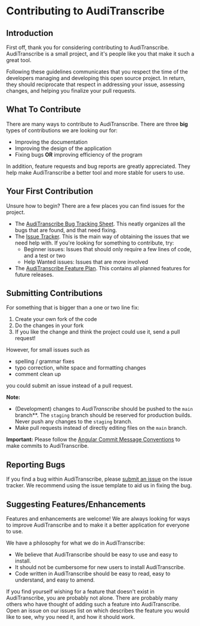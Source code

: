 # Contributing to AudiTranscribe

## Introduction

First off, thank you for considering contributing to AudiTranscribe. AudiTranscribe is a small project, and it's people
like you that make it such a great tool.

Following these guidelines communicates that you respect the time of the developers managing and developing this open
source project. In return, they should reciprocate that respect in addressing your issue, assessing changes, and helping
you finalize your pull requests.

## What To Contribute

There are many ways to contribute to AudiTranscribe. There are three **big** types of contributions we are looking our
for:

- Improving the documentation
- Improving the design of the application
- Fixing bugs **OR** improving efficiency of the program

In addition, feature requests and bug reports are greatly appreciated. They help make AudiTranscribe a better tool and
more stable for users to use.

## Your First Contribution

Unsure how to begin? There are a few places you can find issues for the project.

- The [AudiTranscribe Bug Tracking Sheet](https://github.com/orgs/AudiTranscribe/projects/2). This neatly organizes all
  the bugs that are found, and that need fixing.
- The [Issue Tracker](https://github.com/AudiTranscribe/AudiTranscribe/issues). This is the main way of obtaining the
  issues that we need help with. If you're looking for something to contribute, try:
    - Beginner issues: Issues that should only require a few lines of code, and a test or two
    - Help Wanted issues: Issues that are more involved
- The [AudiTranscribe Feature Plan](https://github.com/orgs/AudiTranscribe/projects/3). This contains all planned
  features for future releases.

## Submitting Contributions

For something that is bigger than a one or two line fix:

1. Create your own fork of the code
2. Do the changes in your fork
3. If you like the change and think the project could use it, send a pull request!

However, for small issues such as

- spelling / grammar fixes
- typo correction, white space and formatting changes
- comment clean up

you could submit an issue instead of a pull request.

**Note:**

- (Development) changes to *AudiTranscribe* should be pushed to the `main` branch**. The `staging`
  branch should be reserved for production builds. Never push any changes to the `staging` branch.
- Make pull requests instead of directly editing files on the `main` branch.

**Important:** Please follow
the [Angular Commit Message Conventions](https://github.com/angular/angular/blob/main/CONTRIBUTING.md#commit) to make
commits to AudiTranscribe.

## Reporting Bugs

If you find a bug within AudiTranscribe, please
[submit an issue](https://github.com/AudiTranscribe/AudiTranscribe/issues) on the issue tracker. We recommend using the
issue template to aid us in fixing the bug.

## Suggesting Features/Enhancements

Features and enhancements are welcome! We are always looking for ways to improve AudiTranscribe and to make it a better
application for everyone to use.

We have a philosophy for what we do in AudiTranscribe:

- We believe that AudiTranscribe should be easy to use and easy to install.
- It should not be cumbersome for new users to install AudiTranscribe.
- Code written in AudiTranscribe should be easy to read, easy to understand, and easy to amend.

If you find yourself wishing for a feature that doesn't exist in AudiTranscribe, you are probably not alone. There are
probably many others who have thought of adding such a feature into AudiTranscribe. Open an issue on our issues list on
which describes the feature you would like to see, why you need it, and how it should work.
